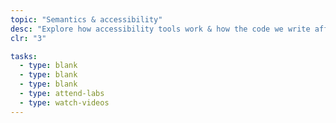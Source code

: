 ```yaml
---
topic: "Semantics & accessibility"
desc: "Explore how accessibility tools work & how the code we write affects people’s understanding of our website."
clr: "3"

tasks:
  - type: blank
  - type: blank
  - type: blank
  - type: attend-labs
  - type: watch-videos
---
```

